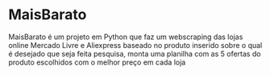 # MaisBarato
MaisBarato é um projeto em Python que faz um webscraping das lojas online Mercado Livre e Aliexpress baseado no produto inserido sobre o qual é desejado que seja feita pesquisa, monta uma planilha com as 5 ofertas do produto escolhidos com o melhor preço em cada loja
